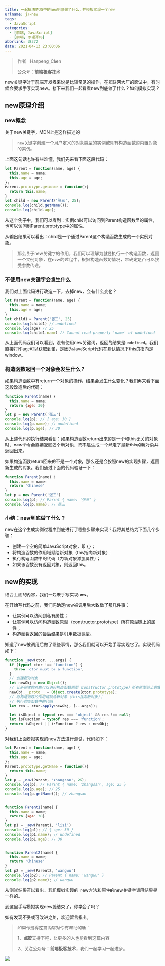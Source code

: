 ```yaml
---
title: 一起搞清楚JS中的new到底做了什么，并模拟实现一个new
urlname: js-new
tags:
  - JavaScript
categories:
  - [前端, JavaScript]
  - [前端, 原理源码]
abbrlink: 18372
date: 2021-04-13 23:00:06
---
```


> 作者：Hanpeng_Chen
>
> 公众号：**前端极客技术**

new关键字对于前端开发者来说是比较常见的操作，在互联网大厂的面试中，有时候会要求手写实现new。接下来我们一起看看new到底做了什么？如何模拟实现？

## new原理介绍

### new概念
关于new关键字，MDN上是这样描述的：

> `new`关键字创建一个用户定义的对象类型的实例或具有构造函数的内置对象的实例。

上面这句话也许有些难懂，我们先来看下面这段代码：

```js
let Parent = function(name, age) {
  this.name = name;
  this.age = age;
};
Parent.prototype.getName = function(){
  return this.name;
}
let child = new Parent('张三', 25);
console.log(child.getName());
console.log(child.age);
```

从这个例子中，我们可以看到：实例child可以访问到Parent构造函数里的属性，也可以访问到Parent.prototype中的属性。

从输出结果可以看出：child是一个通过Parent这个构造函数生成的一个实例对象。

> 那么关于new关键字的作用，我们可以理解为就是执行一个构造函数，返回一个实例对象，在new的过程中，根据构造函数的情况，来确定是否可以接受参数传递。


### 不使用new关键字会发生什么
我们对上面代码进行改造一下，去掉new，会有什么变化？

```js
let Parent = function(name, age) {
  this.name = name;
  this.age = age;
}
let child1 = Parent('张三', 25)
console.log(child1) // undefined
console.log(age) // 25
console.log(child1.name) // Cannot read property 'name' of undefined
```

从上面代码我们可以看到，没有使用new关键词，返回的结果是`undefined`。我们直接打印age可以获取到值，是因为JavaScript代码在默认情况下this的指向是window。


### 构造函数返回一个对象会发生什么？
如果构造函数中有return一个对象的操作，结果会发生什么变化？我们再来看下面这段改造后的代码：

```js
function Parent(name) {
  this.name = name;
  return {age: 30}
}
let p = new Parent('张三')
console.log(p); // { age: 30 }
console.log(p.name); // undefined
console.log(p.age); // 30
```

从上述代码的执行结果看到：如果构造函数return出来的是一个和this无关的对象时，new命令会直接返回这个新对象，而不是生成一个绑定了最新this的新对象并返回出来。

如果构造函数return回来的不是一个对象，那么还是会按照new的实现步骤，返回新生成的对象。我们通过下面的代码验证一下：
```js
function Parent(name) {
  this.name = name;
  return 'Chinese'
}
let p = new Parent('张三')
console.log(p); // Parent { name: '张三' }
console.log(p.name); // 张三
```

### 小结：new到底做了什么？
new在这个生成实例过程中到底进行了哪些步骤来实现？我将其总结为下面几个步骤：

- 创建一个空的简单JavaScript对象，即 `{}`；
- 将构造函数的作用域赋给新对象（this指向新对象）；
- 执行构造函数中的代码（为新对象添加属性）；
- 如果该函数没有返回对象，则返回this。



## new的实现
结合上面的内容，我们一起来手写实现new。

在开始写代码之前，我们先确定new被调用后大致做了那几件事：

- 让实例可以访问到私有属性；
- 让实例可以访问构造函数原型（constructor.prototype）所在原型链上的属性；
- 构造函数返回的最后结果是引用数据类型。

知道了new被调用后做了哪些事情，那么我们就可以开始手写实现它了。实现代码如下：

```js
function _new(ctor, ...args) {
  if (typeof ctor !== 'function') {
    throw 'ctor must be a function';
  }
  // 创建新的对象
  let newObj = new Object();
  // 让新创建的对象可以访问构造函数原型（constructor.prototype）所在原型链上的属性；
  newObj.__proto__ = Object.create(ctor.prototype);
  // 将构造函数的作用域赋给新对象（this指向新对象）；
  // 执行构造函数中的代码
  let res = ctor.apply(newObj, [...args]);

  let isObject = typeof res === 'object' && res !== null;
  let isFunction = typeof res === 'function';
  return isObject || isFunction ? res : newObj;
}
```

对我们上面模拟实现的new方法进行测试，代码如下：
```js
let Parent = function(name, age) {
  this.name = name;
  this.age = age;
};
Parent.prototype.getName = function(){
  return this.name;
}
let p = _new(Parent, 'zhangsan', 25);
console.log(p); // Parent { name: 'zhangsan', age: 25 }
console.log(p.age); // 25 
console.log(p.getName()); // zhangsan


function Parent1(name) {
  this.name = name;
  return {age: 30}
}
let p1 = _new(Parent1, 'lisi')
console.log(p1); // { age: 30 }
console.log(p1.name); // undefined
console.log(p1.age); // 30


function Parent2(name) {
  this.name = name;
  return 'Chinese'
}
let p2 = _new(Parent2, 'wangwu')
console.log(p2); // Parent { name: 'wangwu' }
console.log(p2.name); // wangwu
```

从测试结果可以看出，我们模拟实现的_new方法和原生的new关键字调用结果是一样的。

到这里手写模拟实现new就结束了，你学会了吗？

如有发现不妥或可改进之处，欢迎留言指出。


> 如果你觉得这篇内容对你有帮助的话：
>
> 1、**点赞**支持下吧，让更多的人也能看到这篇内容
>
> 2、关注公众号：**前端极客技术**，我们一起学习一起进步。


![](https://image.chenhanpeng.com/static/blog-images/%E5%89%8D%E7%AB%AF%E6%9E%81%E5%AE%A2%E6%8A%80%E6%9C%AF%E4%BA%8C%E7%BB%B4%E7%A0%81.png)